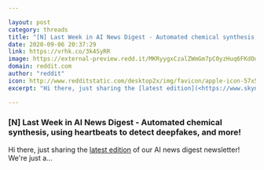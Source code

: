 ```yaml
---

layout: post
category: threads
title: "[N] Last Week in AI News Digest - Automated chemical synthesis, using heartbeats to detect deepfakes, and more!"
date: 2020-09-06 20:37:29
link: https://vrhk.co/3k4SyRR
image: https://external-preview.redd.it/MKRyygxCzalZWmGm7pC0yzHuq6FKdOuJs7AwQ6XbWd8.jpg?width=1200&height=628.272251309&auto=webp&crop=1200:628.272251309,smart&s=e61806940ae16eda83d373a59584984466d0e383
domain: reddit.com
author: "reddit"
icon: http://www.redditstatic.com/desktop2x/img/favicon/apple-icon-57x57.png
excerpt: "Hi there, just sharing the [latest edition](<https://www.skynettoday.com/digests/the-eighty-first>) of our AI news digest newsletter! We're just a..."

---
```


### [N] Last Week in AI News Digest - Automated chemical synthesis, using heartbeats to detect deepfakes, and more!

Hi there, just sharing the [latest edition](<https://www.skynettoday.com/digests/the-eighty-first>) of our AI news digest newsletter! We're just a...
